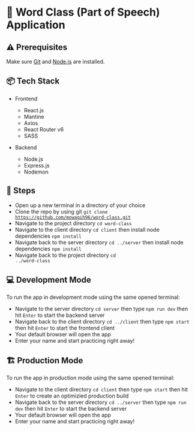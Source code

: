 # :speech_balloon: Word Class (Part of Speech) Application
## :warning: Prerequisites
Make sure [Git](https://git-scm.com/) and [Node.js](https://nodejs.org/) are installed.

## :package: Tech Stack
- Frontend
  - React.js
  - Mantine
  - Axios
  - React Router v6
  - SASS
  
- Backend
  - Node.js
  - Express.js
  - Nodemon

## :scroll: Steps
- Open up a new terminal in a directory of your choice
- Clone the repo by using git <code>git clone https://github.com/mowagih96/word-class.git</code>
- Navigate to the project directory <code>cd word-class</code>
- Navigate to the client directory <code>cd client</code> then install node dependencies <code>npm install</code>
- Navigate back to the server directory <code>cd ../server</code> then install node dependencies <code>npm install</code>
- Navigate back to the project directory <code>cd ../word-class</code>

## :computer:	Development Mode
To run the app in development mode using the same opened terminal:
  - Navigate to the server directory <code>cd server</code> then type <code>npm run dev</code> then hit <code>Enter</code> to start the backend server
  - Navigate back to the client directory <code>cd ../client</code> then type <code>npm start</code> then hit <code>Enter</code> to start the frontend client
  - Your default browser will open the app
  - Enter your name and start practicing right away!
 
## :building_construction: Production Mode
 To run the app in production mode using the same opened terminal:
   - Navigate to the client directory <code>cd client</code> then type <code>npm start</code> then hit <code>Enter</code> to create an optimizied production build
   - Navigate back to the server directory <code>cd ../server</code> then type <code>npm run dev</code> then hit <code>Enter</code> to start the backend server
   - Your default browser will open the app
   - Enter your name and start practicing right away!

